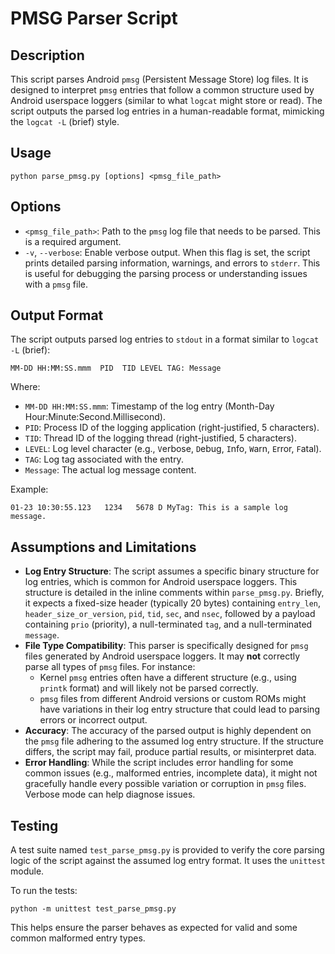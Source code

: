 # PMSG Parser Script

## Description

This script parses Android `pmsg` (Persistent Message Store) log files. It is designed to interpret `pmsg` entries that follow a common structure used by Android userspace loggers (similar to what `logcat` might store or read). The script outputs the parsed log entries in a human-readable format, mimicking the `logcat -L` (brief) style.

## Usage

```
python parse_pmsg.py [options] <pmsg_file_path>
```

## Options

*   `<pmsg_file_path>`: Path to the `pmsg` log file that needs to be parsed. This is a required argument.
*   `-v`, `--verbose`: Enable verbose output. When this flag is set, the script prints detailed parsing information, warnings, and errors to `stderr`. This is useful for debugging the parsing process or understanding issues with a `pmsg` file.

## Output Format

The script outputs parsed log entries to `stdout` in a format similar to `logcat -L` (brief):

```
MM-DD HH:MM:SS.mmm  PID  TID LEVEL TAG: Message
```

Where:
*   `MM-DD HH:MM:SS.mmm`: Timestamp of the log entry (Month-Day Hour:Minute:Second.Millisecond).
*   `PID`: Process ID of the logging application (right-justified, 5 characters).
*   `TID`: Thread ID of the logging thread (right-justified, 5 characters).
*   `LEVEL`: Log level character (e.g., `V`erbose, `D`ebug, `I`nfo, `W`arn, `E`rror, `F`atal).
*   `TAG`: Log tag associated with the entry.
*   `Message`: The actual log message content.

Example:
```
01-23 10:30:55.123   1234   5678 D MyTag: This is a sample log message.
```

## Assumptions and Limitations

*   **Log Entry Structure**: The script assumes a specific binary structure for log entries, which is common for Android userspace loggers. This structure is detailed in the inline comments within `parse_pmsg.py`. Briefly, it expects a fixed-size header (typically 20 bytes) containing `entry_len`, `header_size_or_version`, `pid`, `tid`, `sec`, and `nsec`, followed by a payload containing `prio` (priority), a null-terminated `tag`, and a null-terminated `message`.
*   **File Type Compatibility**: This parser is specifically designed for `pmsg` files generated by Android userspace loggers. It may **not** correctly parse all types of `pmsg` files. For instance:
    *   Kernel `pmsg` entries often have a different structure (e.g., using `printk` format) and will likely not be parsed correctly.
    *   `pmsg` files from different Android versions or custom ROMs might have variations in their log entry structure that could lead to parsing errors or incorrect output.
*   **Accuracy**: The accuracy of the parsed output is highly dependent on the `pmsg` file adhering to the assumed log entry structure. If the structure differs, the script may fail, produce partial results, or misinterpret data.
*   **Error Handling**: While the script includes error handling for some common issues (e.g., malformed entries, incomplete data), it might not gracefully handle every possible variation or corruption in `pmsg` files. Verbose mode can help diagnose issues.

## Testing

A test suite named `test_parse_pmsg.py` is provided to verify the core parsing logic of the script against the assumed log entry format. It uses the `unittest` module.

To run the tests:
```
python -m unittest test_parse_pmsg.py
```
This helps ensure the parser behaves as expected for valid and some common malformed entry types.
